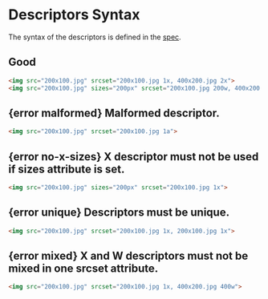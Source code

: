 # Descriptors Syntax

The syntax of the descriptors is defined in the [spec](https://html.spec.whatwg.org/multipage/embedded-content.html#image-candidate-string).

## Good

```html
<img src="200x100.jpg" srcset="200x100.jpg 1x, 400x200.jpg 2x">
<img src="200x100.jpg" sizes="200px" srcset="200x100.jpg 200w, 400x200.jpg 400w">
```

## {error malformed} Malformed descriptor.

```html
<img src="200x100.jpg" srcset="200x100.jpg 1a">
```

## {error no-x-sizes} X descriptor must not be used if sizes attribute is set.

```html
<img src="200x100.jpg" sizes="200px" srcset="200x100.jpg 1x">
```

## {error unique} Descriptors must be unique.

```html
<img src="200x100.jpg" srcset="200x100.jpg 1x, 200x100.jpg 1x">
```

## {error mixed} X and W descriptors must not be mixed in one srcset attribute.

```html
<img src="200x100.jpg" srcset="200x100.jpg 1x, 400x200.jpg 400w">
```
